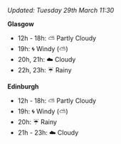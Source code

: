 *Updated: Tuesday 29th March 11:30*

**Glasgow**

* 12h - 18h: :partly_sunny: Partly Cloudy
* 19h: :cyclone: Windy (:partly_sunny:)
* 20h, 21h: :cloud: Cloudy
* 22h, 23h: :umbrella: Rainy

**Edinburgh**

* 12h - 18h: :partly_sunny: Partly Cloudy
* 19h: :cyclone: Windy (:partly_sunny:)
* 20h: :umbrella: Rainy
* 21h - 23h: :cloud: Cloudy
